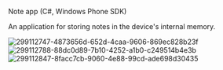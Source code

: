 Note app (C#, Windows Phone SDK)

An application for storing notes in the device's internal memory. 

![299112747-4873656d-652d-4caa-9606-869ec828b23f](https://github.com/Raval7/Note/assets/115418716/85baf37a-c926-4f40-9aba-81758f2d5572)
![299112788-88dc0d89-7b10-4252-a1b0-c249514b4e3b](https://github.com/Raval7/Note/assets/115418716/312d3012-fc05-4735-897d-70d1391b0940)
![299112847-8facc7cb-9060-4e88-99cd-ade698d30435](https://github.com/Raval7/Note/assets/115418716/ccaa7b95-2b06-48b5-998d-820c1625e74a)
